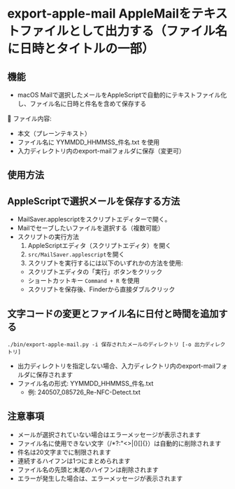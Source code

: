 # export-apple-mail AppleMailをテキストファイルとして出力する（ファイル名に日時とタイトルの一部）

## 機能
- macOS Mailで選択したメールをAppleScriptで自動的にテキストファイル化し、ファイル名に日時と件名を含めて保存する

📄 ファイル内容:
- 本文（プレーンテキスト）
- ファイル名に YYMMDD_HHMMSS_件名.txt を使用
- 入力ディレクトリ内のexport-mailフォルダに保存（変更可）

## 使用方法

## AppleScriptで選択メールを保存する方法
- MailSaver.applescriptをスクリプトエディターで開く。
- Mailでセーブしたいファイルを選択する（複数可能）
- スクリプトの実行方法
  1. AppleScriptエディタ（スクリプトエディタ）を開く
  2. `src/MailSaver.applescript`を開く
  3. スクリプトを実行するには以下のいずれかの方法を使用:
   - スクリプトエディタの「実行」ボタンをクリック
   - ショートカットキー `Command + R` を使用
   - スクリプトを保存後、Finderから直接ダブルクリック

## 文字コードの変更とファイル名に日付と時間を追加する
```
./bin/export-apple-mail.py -i 保存されたメールのディレクトリ [-o 出力ディレクトリ]
```
- 出力ディレクトリを指定しない場合、入力ディレクトリ内のexport-mailフォルダに保存されます
- ファイル名の形式: YYMMDD_HHMMSS_件名.txt
  - 例: 240507_085726_Re-NFC-Detect.txt

## 注意事項
- メールが選択されていない場合はエラーメッセージが表示されます
- ファイル名に使用できない文字（\/*?:"<>|()[]{}）は自動的に削除されます
- 件名は20文字までに制限されます
- 連続するハイフンは1つにまとめられます
- ファイル名の先頭と末尾のハイフンは削除されます
- エラーが発生した場合は、エラーメッセージが表示されます
